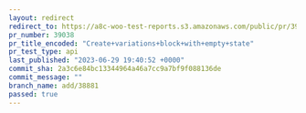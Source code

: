 ```yaml
---
layout: redirect
redirect_to: https://a8c-woo-test-reports.s3.amazonaws.com/public/pr/39038/api/index.html
pr_number: 39038
pr_title_encoded: "Create+variations+block+with+empty+state"
pr_test_type: api
last_published: "2023-06-29 19:40:52 +0000"
commit_sha: 2a3c6e84bc13344964a46a7cc9a7bf9f088136de
commit_message: ""
branch_name: add/38881
passed: true
---
```

